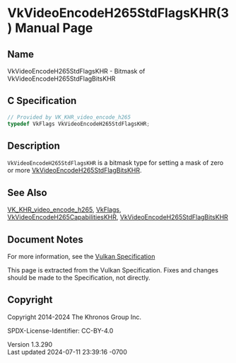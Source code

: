 # VkVideoEncodeH265StdFlagsKHR(3) Manual Page

## Name

VkVideoEncodeH265StdFlagsKHR - Bitmask of
VkVideoEncodeH265StdFlagBitsKHR



## <a href="#_c_specification" class="anchor"></a>C Specification

``` c
// Provided by VK_KHR_video_encode_h265
typedef VkFlags VkVideoEncodeH265StdFlagsKHR;
```

## <a href="#_description" class="anchor"></a>Description

`VkVideoEncodeH265StdFlagsKHR` is a bitmask type for setting a mask of
zero or more
[VkVideoEncodeH265StdFlagBitsKHR](https://registry.khronos.org/vulkan/specs/1.3-extensions/man/html/VkVideoEncodeH265StdFlagBitsKHR.html).

## <a href="#_see_also" class="anchor"></a>See Also

[VK_KHR_video_encode_h265](https://registry.khronos.org/vulkan/specs/1.3-extensions/man/html/VK_KHR_video_encode_h265.html),
[VkFlags](https://registry.khronos.org/vulkan/specs/1.3-extensions/man/html/VkFlags.html),
[VkVideoEncodeH265CapabilitiesKHR](https://registry.khronos.org/vulkan/specs/1.3-extensions/man/html/VkVideoEncodeH265CapabilitiesKHR.html),
[VkVideoEncodeH265StdFlagBitsKHR](https://registry.khronos.org/vulkan/specs/1.3-extensions/man/html/VkVideoEncodeH265StdFlagBitsKHR.html)

## <a href="#_document_notes" class="anchor"></a>Document Notes

For more information, see the <a
href="https://registry.khronos.org/vulkan/specs/1.3-extensions/html/vkspec.html#VkVideoEncodeH265StdFlagsKHR"
target="_blank" rel="noopener">Vulkan Specification</a>

This page is extracted from the Vulkan Specification. Fixes and changes
should be made to the Specification, not directly.

## <a href="#_copyright" class="anchor"></a>Copyright

Copyright 2014-2024 The Khronos Group Inc.

SPDX-License-Identifier: CC-BY-4.0

Version 1.3.290  
Last updated 2024-07-11 23:39:16 -0700
